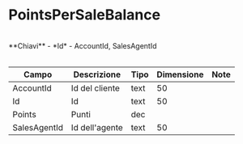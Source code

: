 # PointsPerSaleBalance

<br>
**Chiavi**
- *Id*
- AccountId, SalesAgentId
<br><br>

| Campo | Descrizione | Tipo | Dimensione | Note |
| --- | --- | --- | --- | --- |
| AccountId | Id del cliente | text | 50 |  |
| Id | Id | text | 50 |  |
| Points | Punti | dec |  |  |
| SalesAgentId | Id dell'agente | text | 50 |  |

